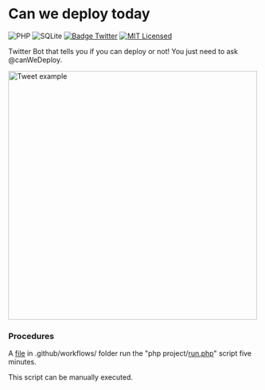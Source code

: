 # Can we deploy today

![PHP](https://img.shields.io/badge/PHP-v8.1-828cb7.svg?style=flat-square&logo=php)
![SQLite](https://img.shields.io/static/v1?style=flat-square&message=SQLite&color=003B57&logo=SQLite&logoColor=FFFFFF&label=)
[![Badge Twitter](https://img.shields.io/badge/Twitter%20API-v2-828cb7.svg?style=flat-square&logo=twitter&color=1DA1F2)](https://developer.twitter.com/en/docs/twitter-api)
[![MIT Licensed](https://img.shields.io/github/license/noweh/can-we-deploy-today)](LICENSE)

Twitter Bot that tells you if you can deploy or not! You just need to ask @canWeDeploy.

<div>
    <a href="https://twitter.com/canWeDeploy/status/1538815544656371712">
        <img alt="Tweet example" width="500px" src="https://raw.githubusercontent.com/noweh/can-we-deploy-today/master/assets/screenshot.png" />
    </a>
</div>

### Procedures

A [file](.github/workflows/run-schedule.yml) in .github/workflows/ folder run the "php project/[run.php](project/run.php)" script five minutes.

This script can be manually executed.

